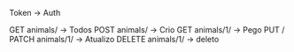 
Token -> Auth

GET animals/ -> Todos
POST animals/ -> Crio
GET animals/1/ -> Pego
PUT / PATCH animals/1/ -> Atualizo
DELETE animals/1/ -> deleto
